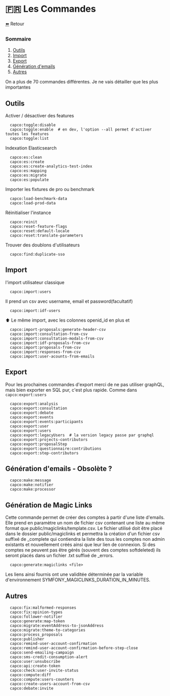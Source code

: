 <a id="command"></a> 🇫🇷 Les Commandes
=========

[⬅️](../README.md) Retour

### Sommaire
1. [Outils](#outils)
2. [Import](#import)
3. [Export](#export)
4. [Génération d'emails](#emails)
5. [Autres](#autres)



On a plus de 70 commandes différentes. Je ne vais détailler que les plus importantes

<a div="outils"></a> Outils
---

Activer / désactiver des features

      capco:toggle:disable                        
      capco:toggle:enable  # en dev, l'option --all permet d'activer toutes les features                    
      capco:toggle:list  

Indexation Elasticsearch

      capco:es:clean                              
      capco:es:create                             
      capco:es:create-analytics-test-index        
      capco:es:mapping                            
      capco:es:migrate                            
      capco:es:populate     

Importer les fixtures de pro ou benchmark

      capco:load-benchmark-data                   
      capco:load-prod-data

Réinitialiser l'instance

      capco:reinit
      capco:reset-feature-flags                   
      capco:reset:default-locale                  
      capco:reset:translate-parameters      

Trouver des doublons d'utilisateurs

      capco:find:duplicate-sso                    


<a div="import"></a> Import
---
l'import utilisateur classique

      capco:import:users
Il prend un csv avec username, email et password(facultatif)

      capco:import:idf-users

⬆ Le même import, avec les colonnes openid_id en plus et  

      capco:import-proposals:generate-header-csv
      capco:import:consultation-from-csv
      capco:import:consultation-modals-from-csv
      capco:import:idf-proposals-from-csv         
      capco:import:proposals-from-csv             
      capco:import:responses-from-csv          
      capco:import:user-acounts-from-emails       


<a div="export"></a>Export
---

Pour les prochaines commandes d'export merci de ne pas utiliser graphQL, mais bien exporter en SQL pur, c'est plus rapide. Comme dans `capco:export:users`

      capco:export:analysis                       
      capco:export:consultation                   
      capco:export:debate                         
      capco:export:events                         
      capco:export:events:participants         
      capco:export:user                           
      capco:export:users   
      capco:export:legacyUsers  # la version legacy passe par graphql
      capco:export:projects-contributors          
      capco:export:proposalStep                   
      capco:export:questionnaire:contributions
      capco:export:step-contributors              


<a div="emails"></a>Génération d'emails - Obsolète ?
---  
      capco:make:message                          
      capco:make:notifier                         
      capco:make:processor 

<a div="magiclinks"></a> Génération de Magic Links
---  
Cette commande permet de créer des comptes à partir d'une liste d'emails.
Elle prend en paramètre un nom de fichier csv contenant une liste au même format que public/magiclinks/template.csv.
Le fichier utilisé doit être placé dans le dossier public/magiclinks et permettra la création d'un fichier csv suffixé de _complete qui contiendra la liste des tous les comptes non admin existants et nouvellement créés ainsi que leur lien de connexion.
Si des comptes ne peuvent pas être gérés (souvent des comptes softdeleted) ils seront placés dans un fichier .txt suffixé de _errors.

      capco:generate:magiclinks <file>

Les liens ainsi fournis ont une validitée déterminée par la variable d'environnement SYMFONY_MAGICLINKS_DURATION_IN_MINUTES.

<a div="autres"></a>Autres
---
 
      capco:fix:malformed-responses               
      capco:fix:opinion-types                     
      capco:follower-notifier                     
      capco:generate:map-token                    
      capco:migrate:eventAddress-to-jsonAddress   
      capco:migrate:theme-to-categories           
      capco:process_proposals                     
      capco:publisher                             
      capco:remind-user-account-confirmation      
      capco:remind-user-account-confirmation-before-step-close
      capco:send-emailing-campaign                
      capco:sms-credit-consumption-alert          
      capco:user:unsubscribe                      
      capco:api:create-token                      
      capco:check:user-invite-status              
      capco:compute:diff                          
      capco:compute:users-counters                
      capco:create-users-account-from-csv         
      capco:debate:invite          